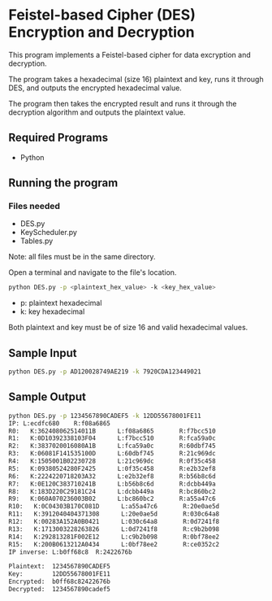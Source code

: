 # Feistel-based Cipher (DES) Encryption and Decryption

This program implements a Feistel-based cipher for data excryption and decryption. 

The program takes a hexadecimal (size 16) plaintext and key, runs it through DES, and outputs the encrypted hexadecimal value. 

The program then takes the encrypted result and runs it through the decryption algorithm and outputs the plaintext value.

## Required Programs

- Python

## Running the program

### Files needed

- DES.py
- KeyScheduler.py
- Tables.py

Note: all files must be in the same directory.

Open a terminal and navigate to the file's location. 

```bash
python DES.py -p <plaintext_hex_value> -k <key_hex_value>
```

- p: plaintext hexadecimal
- k: key hexadecimal

Both plaintext and key must be of size 16 and valid hexadecimal values.

## Sample Input

```bash
python DES.py -p AD120028749AE219 -k 7920CDA123449021
```

## Sample Output

```bash
python DES.py -p 1234567890CADEF5 -k 12DD55678001FE11
IP: L:ecdfc680    R:f08a6865
R0:   K:362408062514011B      L:f08a6865       R:f7bcc510 
R1:   K:0D10392338103F04      L:f7bcc510       R:fca59a0c 
R2:   K:3837020016080A1B      L:fca59a0c       R:60dbf745 
R3:   K:06081F141535100D      L:60dbf745       R:21c969dc 
R4:   K:1505001B02230728      L:21c969dc       R:0f35c458 
R5:   K:09380524280F2425      L:0f35c458       R:e2b32ef8 
R6:   K:2224220718203A32      L:e2b32ef8       R:b56b8c6d 
R7:   K:0E120C383710241B      L:b56b8c6d       R:dcbb449a 
R8:   K:183D220C29181C24      L:dcbb449a       R:bc860bc2 
R9:   K:060A070236003B02      L:bc860bc2       R:a55a47c6 
R10:   K:0C04303B170C081D      L:a55a47c6       R:20e0ae5d
R11:   K:3912040404371308      L:20e0ae5d       R:030c64a8
R12:   K:00283A152A0B0421      L:030c64a8       R:0d7241f8
R13:   K:1713003228263826      L:0d7241f8       R:c9b2b098
R14:   K:292813281F002E12      L:c9b2b098       R:0bf78ee2
R15:   K:200B0613212A0434      L:0bf78ee2       R:ce0352c2
IP inverse: L:b0ff68c8  R:2422676b

Plaintext:  1234567890CADEF5
Key:        12DD55678001FE11
Encrypted:  b0ff68c82422676b
Decrypted:  1234567890cadef5
```